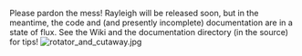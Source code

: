 Please pardon the mess!  Rayleigh will be released soon, but in the meantime, the code and (and presently incomplete) documentation are in a state of flux.  See the Wiki and the documentation directory (in the source) for tips!
![rotator_and_cutaway.jpg](https://bitbucket.org/repo/Rp975y/images/1513682443-rotator_and_cutaway.jpg)